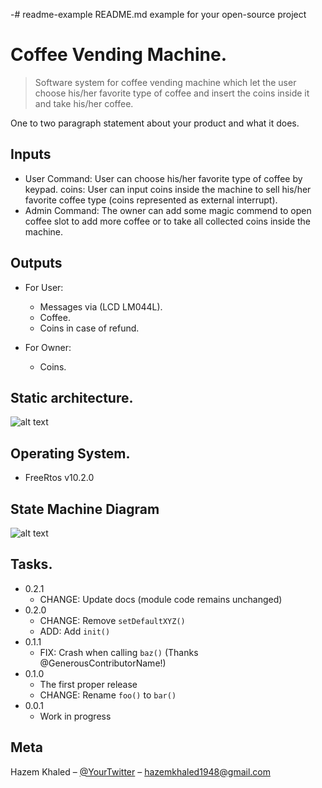 -# readme-example
README.md example for your open-source project
# Coffee Vending Machine.
> Software system for coffee vending machine which let the user choose his/her favorite type of coffee and insert the coins inside it and take his/her coffee. 


One to two paragraph statement about your product and what it does.

## Inputs

* User Command: User can choose his/her favorite type of coffee by keypad.
coins: User can input coins inside the machine to sell his/her favorite coffee type (coins represented as external interrupt).
* Admin Command: The owner can add some magic commend to open coffee slot to add more coffee or to take all collected coins inside the machine.

## Outputs

* For User:
    * Messages via (LCD LM044L).
    * Coffee.
    * Coins in case of refund.

* For Owner:
   * Coins.

## Static architecture.
![alt text](https://ibb.co/JChyCKY)


## Operating System.
* FreeRtos v10.2.0

## State Machine Diagram
![alt text](https://ibb.co/JChyCKY)


## Tasks.

* 0.2.1
    * CHANGE: Update docs (module code remains unchanged)
* 0.2.0
    * CHANGE: Remove `setDefaultXYZ()`  
    * ADD: Add `init()`
* 0.1.1
    * FIX: Crash when calling `baz()` (Thanks @GenerousContributorName!)
* 0.1.0
    * The first proper release
    * CHANGE: Rename `foo()` to `bar()`
* 0.0.1
    * Work in progress

## Meta

Hazem Khaled – [@YourTwitter](https://www.linkedin.com/in/hazem-khaled-407b1b17a/) – hazemkhaled1948@gmail.com

